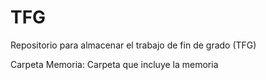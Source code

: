 # TFG
Repositorio para almacenar el trabajo de fin de grado (TFG)

Carpeta Memoria: Carpeta que incluye la memoria
